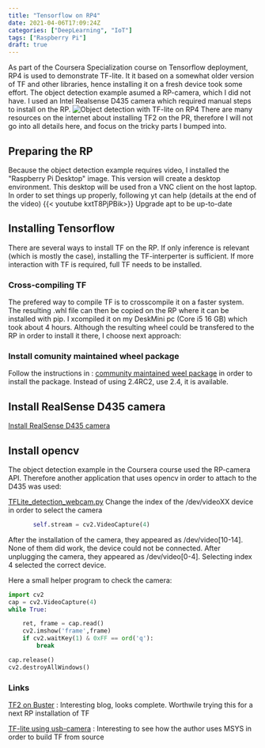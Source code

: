 ```yaml
---
title: "Tensorflow on RP4"
date: 2021-04-06T17:09:24Z
categories: ["DeepLearning", "IoT"]
tags: ["Raspberry Pi"]
draft: true
---
```

As part of the Coursera Specialization course on Tensorflow deployment, RP4 is used to demonstrate TF-lite. It it based on a somewhat older version of TF and other libraries, hence installing it on a fresh device took some effort. The object detection example asumed a RP-camera, which I did not have. I used an Intel Realsense D435 camera which required manual steps to install on the RP.
![Object detection with TF-lite on RP4](/uploads/object_detection_on_rp4.jpg)
There are many resources on the internet about installing TF2 on the PR, therefore I will not go into all details here, and focus on the tricky parts I bumped into.
## Preparing the RP
Because the object detection example requires video, I installed the "Raspberry Pi Desktop" image. This version will create a desktop environment. This desktop will be used fron a VNC client on the host laptop. In order to set things up properly, following yt can help (details at the end of the video) 
{{< youtube kxtT8PjPBik>}}
Upgrade apt to be up-to-date

## Installing Tensorflow
There are several ways to install TF on the RP. If only inference is relevant (which is mostly the case), installing the TF-interperter is sufficient. If more interaction with TF is required, full TF needs to be installed.

### Cross-compiling TF 
The prefered way to compile TF is to crosscompile it on a faster system. The resulting .whl file can then be copied on the RP where it can be installed with pip. I xcompiled it on my DeskMini pc (Core i5 16 GB) which took about 4 hours.
Although the resulting wheel could be transfered to the RP in order to install it there, I choose next approach:
### Install comunity maintained wheel package
Follow the instructions in :
[community maintained weel package](https://www.bitsy.ai/3-ways-to-install-tensorflow-on-raspberry-pi/)
in order to install the package. Instead of using 2.4RC2, use 2.4, it is available.

## Install RealSense D435 camera
[Install RealSense D435 camera](https://github.com/acrobotic/Ai_Demos_RPi/wiki/Raspberry-Pi-4-and-Intel-RealSense-D435)

## Install opencv
The object detection example in the Coursera course used the RP-camera API. Therefore another application that uses opencv in order to attach to the D435 was used:

[TFLite_detection_webcam.py](https://github.com/EdjeElectronics/TensorFlow-Lite-Object-Detection-on-Android-and-Raspberry-Pi/blob/master/TFLite_detection_webcam.py)
Change the index of the /dev/videoXX device in order to select the camera
```python
       self.stream = cv2.VideoCapture(4)
```
After the installation of the camera, they appeared as /dev/video[10-14]. None of them did work, the device could not be connected.
After unplugging the camera, they appeared as /dev/video[0-4]. Selecting index 4 selected the correct device.

Here a small helper program to check the camera:
```python
import cv2
cap = cv2.VideoCapture(4)
while True:

    ret, frame = cap.read()
    cv2.imshow('frame',frame)
    if cv2.waitKey(1) & 0xFF == ord('q'):
        break

cap.release()
cv2.destroyAllWindows()
```


### Links
[TF2 on Buster](https://itnext.io/installing-tensorflow-2-3-0-for-raspberry-pi3-4-debian-buster-11447cb31fc4)
 : Interesting blog, looks complete. Worthwile trying this for a next RP installation of TF

[TF-lite using usb-camera](https://github.com/EdjeElectronics/TensorFlow-Lite-Object-Detection-on-Android-and-Raspberry-Pi)
 : Interesting to see how the author uses MSYS in order to build TF from source

